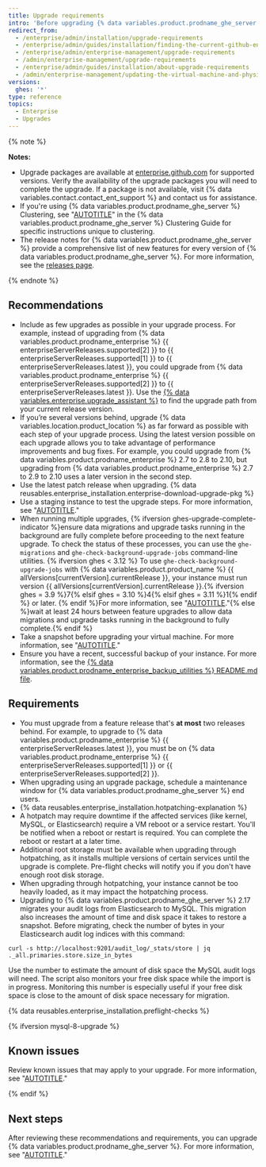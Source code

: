 ```yaml
---
title: Upgrade requirements
intro: 'Before upgrading {% data variables.product.prodname_ghe_server %}, review these recommendations and requirements to plan your upgrade strategy.'
redirect_from:
  - /enterprise/admin/installation/upgrade-requirements
  - /enterprise/admin/guides/installation/finding-the-current-github-enterprise-release
  - /enterprise/admin/enterprise-management/upgrade-requirements
  - /admin/enterprise-management/upgrade-requirements
  - /enterprise/admin/guides/installation/about-upgrade-requirements
  - /admin/enterprise-management/updating-the-virtual-machine-and-physical-resources/upgrade-requirements
versions:
  ghes: '*'
type: reference
topics:
  - Enterprise
  - Upgrades
---
```

{% note %}

**Notes:**
* Upgrade packages are available at [enterprise.github.com](https://enterprise.github.com/releases) for supported versions. Verify the availability of the upgrade packages you will need to complete the upgrade. If a package is not available, visit {% data variables.contact.contact_ent_support %} and contact us for assistance.
* If you're using {% data variables.product.prodname_ghe_server %} Clustering, see "[AUTOTITLE](/admin/enterprise-management/configuring-clustering/upgrading-a-cluster)" in the {% data variables.product.prodname_ghe_server %} Clustering Guide for specific instructions unique to clustering.
* The release notes for {% data variables.product.prodname_ghe_server %} provide a comprehensive list of new features for every version of {% data variables.product.prodname_ghe_server %}. For more information, see the [releases page](https://enterprise.github.com/releases).

{% endnote %}

## Recommendations

* Include as few upgrades as possible in your upgrade process. For example, instead of upgrading from {% data variables.product.prodname_enterprise %} {{ enterpriseServerReleases.supported[2] }} to {{ enterpriseServerReleases.supported[1] }} to {{ enterpriseServerReleases.latest }}, you could upgrade from {% data variables.product.prodname_enterprise %} {{ enterpriseServerReleases.supported[2] }} to {{ enterpriseServerReleases.latest }}. Use the [{% data variables.enterprise.upgrade_assistant %}](https://support.github.com/enterprise/server-upgrade) to find the upgrade path from your current release version.
* If you’re several versions behind, upgrade {% data variables.location.product_location %} as far forward as possible with each step of your upgrade process. Using the latest version possible on each upgrade allows you to take advantage of performance improvements and bug fixes. For example, you could upgrade from {% data variables.product.prodname_enterprise %} 2.7 to 2.8 to 2.10, but upgrading from {% data variables.product.prodname_enterprise %} 2.7 to 2.9 to 2.10 uses a later version in the second step.
* Use the latest patch release when upgrading. {% data reusables.enterprise_installation.enterprise-download-upgrade-pkg %}
* Use a staging instance to test the upgrade steps. For more information, see "[AUTOTITLE](/admin/installation/setting-up-a-github-enterprise-server-instance/setting-up-a-staging-instance)."
* When running multiple upgrades, {% ifversion ghes-upgrade-complete-indicator %}ensure data migrations and upgrade tasks running in the background are fully complete before proceeding to the next feature upgrade. To check the status of these processes, you can use the `ghe-migrations` and `ghe-check-background-upgrade-jobs` command-line utilities. {% ifversion ghes < 3.12 %} To use `ghe-check-background-upgrade-jobs` with {% data variables.product.product_name %} {{ allVersions[currentVersion].currentRelease }}, your instance must run version {{ allVersions[currentVersion].currentRelease }}.{% ifversion ghes = 3.9 %}7{% elsif ghes = 3.10 %}4{% elsif ghes = 3.11 %}1{% endif %} or later. {% endif %}For more information, see "[AUTOTITLE](/admin/configuration/configuring-your-enterprise/command-line-utilities#upgrading-github-enterprise-server)."{% else %}wait at least 24 hours between feature upgrades to allow data migrations and upgrade tasks running in the background to fully complete.{% endif %}
* Take a snapshot before upgrading your virtual machine. For more information, see "[AUTOTITLE](/admin/enterprise-management/updating-the-virtual-machine-and-physical-resources/upgrading-github-enterprise-server#taking-a-snapshot)."
* Ensure you have a recent, successful backup of your instance. For more information, see the [{% data variables.product.prodname_enterprise_backup_utilities %} README.md file](https://github.com/github/backup-utils#readme).

## Requirements

* You must upgrade from a feature release that's **at most** two releases behind. For example, to upgrade to {% data variables.product.prodname_enterprise %} {{ enterpriseServerReleases.latest }}, you must be on {% data variables.product.prodname_enterprise %} {{ enterpriseServerReleases.supported[1] }} or {{ enterpriseServerReleases.supported[2] }}.
* When upgrading using an upgrade package, schedule a maintenance window for {% data variables.product.prodname_ghe_server %} end users.
* {% data reusables.enterprise_installation.hotpatching-explanation %}
* A hotpatch may require downtime if the affected services (like kernel, MySQL, or Elasticsearch) require a VM reboot or a service restart. You'll be notified when a reboot or restart is required. You can complete the reboot or restart at a later time.
* Additional root storage must be available when upgrading through hotpatching, as it installs multiple versions of certain services until the upgrade is complete. Pre-flight checks will notify you if you don't have enough root disk storage.
* When upgrading through hotpatching, your instance cannot be too heavily loaded, as it may impact the hotpatching process.
* Upgrading to {% data variables.product.prodname_ghe_server %} 2.17 migrates your audit logs from Elasticsearch to MySQL. This migration also increases the amount of time and disk space it takes to restore a snapshot. Before migrating, check the number of bytes in your Elasticsearch audit log indices with this command:

``` shell
curl -s http://localhost:9201/audit_log/_stats/store | jq ._all.primaries.store.size_in_bytes
```

Use the number to estimate the amount of disk space the MySQL audit logs will need. The script also monitors your free disk space while the import is in progress. Monitoring this number is especially useful if your free disk space is close to the amount of disk space necessary for migration.

{% data reusables.enterprise_installation.preflight-checks %}

{% ifversion mysql-8-upgrade %}

## Known issues

Review known issues that may apply to your upgrade. For more information, see "[AUTOTITLE](/admin/enterprise-management/updating-the-virtual-machine-and-physical-resources/known-issues-with-upgrades-to-your-instance)."

{% endif %}

## Next steps

After reviewing these recommendations and requirements, you can upgrade {% data variables.product.prodname_ghe_server %}. For more information, see "[AUTOTITLE](/admin/enterprise-management/updating-the-virtual-machine-and-physical-resources/upgrading-github-enterprise-server)."
